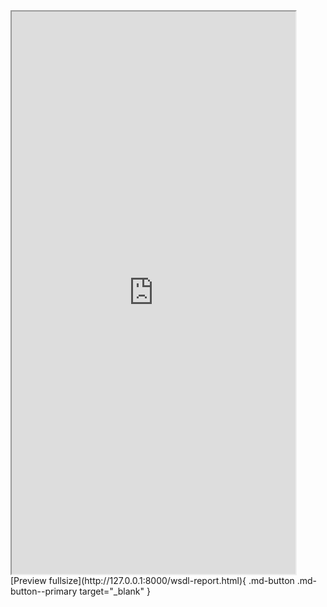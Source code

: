 <iframe src="http://127.0.0.1:8000/wsdl-report.html"javascript="allow" full-frame pdf-viewer-update-enabled width="90%" height="900"></iframe>
[Preview fullsize](http://127.0.0.1:8000/wsdl-report.html){ .md-button .md-button--primary target="_blank" }
